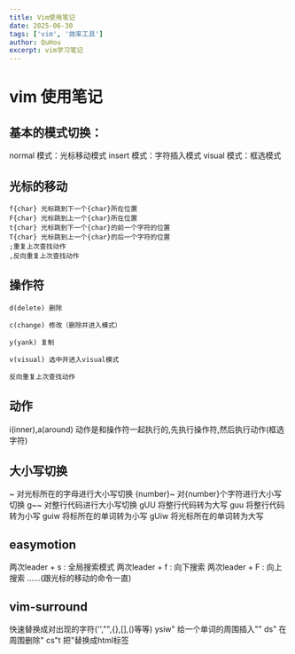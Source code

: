 ```yaml
---
title: Vim使用笔记
date: 2025-06-30
tags: ['vim', '效率工具']
author: QuHou
excerpt: vim学习笔记
---
```


# vim 使用笔记

## 基本的模式切换：

normal 模式：光标移动模式
insert 模式：字符插入模式
visual 模式：框选模式

## 光标的移动

```text
f{char} 光标跳到下一个{char}所在位置
F{char} 光标跳到上一个{char}所在位置
t{char} 光标跳到下一个{char}的前一个字符的位置
T{char} 光标跳到上一个{char}的后一个字符的位置
;重复上次查找动作
,反向重复上次查找动作
```

## 操作符

```text
d(delete) 删除

c(change) 修改（删除并进入模式）

y(yank) 复制

v(visual) 选中并进入visual模式

反向重复上次查找动作
```

## 动作

i(inner),a(around)
动作是和操作符一起执行的,先执行操作符,然后执行动作(框选字符)

## 大小写切换

~ 对光标所在的字母进行大小写切换
{number}~ 对{number}个字符进行大小写切换
g~~ 对整行代码进行大小写切换
gUU 将整行代码转为大写
guu 将整行代码转为小写
guiw 将标所在的单词转为小写
gUiw 将光标所在的单词转为大写

## easymotion
两次leader + s : 全局搜索模式
两次leader + f : 向下搜索
两次leader + F : 向上搜索
......(跟光标的移动的命令一直)

## vim-surround
快速替换成对出现的字符('',"",{},[],()等等)
ysiw" 给一个单词的周围插入""
ds" 在周围删除"
cs"t 把"替换成html标签
